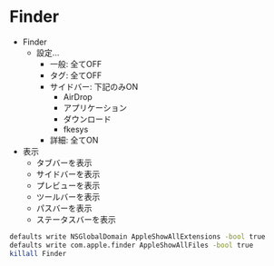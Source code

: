 # Finder

- Finder
  - 設定...
    - 一般: 全てOFF
    - タグ: 全てOFF
    - サイドバー: 下記のみON
      - AirDrop
      - アプリケーション
      - ダウンロード
      - fkesys
    - 詳細: 全てON
- 表示
  - タブバーを表示
  - サイドバーを表示
  - プレビューを表示
  - ツールバーを表示
  - パスバーを表示
  - ステータスバーを表示

```sh
defaults write NSGlobalDomain AppleShowAllExtensions -bool true
defaults write com.apple.finder AppleShowAllFiles -bool true
killall Finder
```
